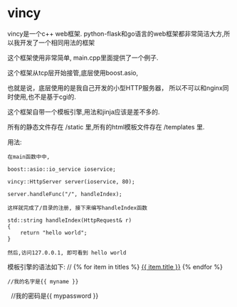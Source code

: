 # vincy
vincy是一个c++ web框架. python-flask和go语言的web框架都非常简洁大方,所以我开发了一个相同用法的框架

这个框架使用非常简单, main.cpp里面提供了一个例子.

这个框架从tcp层开始接管,底层使用boost.asio,

也就是说，底层使用的是我自己开发的小型HTTP服务器， 所以不可以和nginx同时使用,也不是基于cgi的.

这个框架自带一个模板引擎,用法和jinja应该是差不多的.

所有的静态文件存在 /static 里,所有的html模板文件存在 /templates 里.

用法:

    在main函数中中,
    
    boost::asio::io_service ioservice;
 
    vincy::HttpServer server(ioservice, 80);

    server.handleFunc("/", handleIndex);
    
    这样就完成了/目录的注册, 接下来编写handleIndex函数
    
    std::string handleIndex(HttpRequest& r)
    {
        return "hello world";
    }
    
    然后,访问127.0.0.1, 即可看到 hello world
    

模板引擎的语法如下:
    // {% for item in titles %} <a href="{{ item.url }}"> {{ item.title }}</a> {% endfor %}
    
    //我的名字是{{ myname }}
    
    //我的密码是{{ mypassword }}
